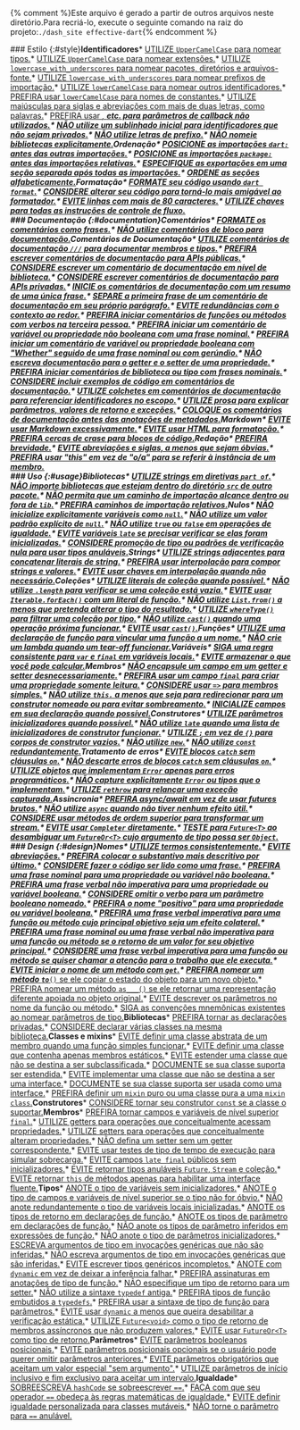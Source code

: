 <!-- ia-translate: true -->
{% comment %}Este arquivo é gerado a partir de outros arquivos neste diretório.Para recriá-lo, execute o seguinte comando na raiz do projeto:```./dash_site effective-dart```{% endcomment %}<div class='effective_dart--summary_column'>### Estilo {:#style}**Identificadores*** <a href='/effective-dart/style#do-name-types-using-uppercamelcase'>UTILIZE <code>UpperCamelCase</code> para nomear tipos.</a>* <a href='/effective-dart/style#do-name-extensions-using-uppercamelcase'>UTILIZE <code>UpperCamelCase</code> para nomear extensões.</a>* <a href='/effective-dart/style#do-name-packages-and-file-system-entities-using-lowercase-with-underscores'>UTILIZE <code>lowercase_with_underscores</code> para nomear pacotes, diretórios e arquivos-fonte.</a>* <a href='/effective-dart/style#do-name-import-prefixes-using-lowercase_with_underscores'>UTILIZE <code>lowercase_with_underscores</code> para nomear prefixos de importação.</a>* <a href='/effective-dart/style#do-name-other-identifiers-using-lowercamelcase'>UTILIZE <code>lowerCamelCase</code> para nomear outros identificadores.</a>* <a href='/effective-dart/style#prefer-using-lowercamelcase-for-constant-names'>PREFIRA usar <code>lowerCamelCase</code> para nomes de constantes.</a>* <a href='/effective-dart/style#do-capitalize-acronyms-and-abbreviations-longer-than-two-letters-like-words'>UTILIZE maiúsculas para siglas e abreviações com mais de duas letras, como palavras.</a>* <a href='/effective-dart/style#prefer-using-_-__-etc-for-unused-callback-parameters'>PREFIRA usar <code>_</code>, <code>__</code> etc. para parâmetros de callback não utilizados.</a>* <a href='/effective-dart/style#dont-use-a-leading-underscore-for-identifiers-that-arent-private'>NÃO utilize um sublinhado inicial para identificadores que não sejam privados.</a>* <a href='/effective-dart/style#dont-use-prefix-letters'>NÃO utilize letras de prefixo.</a>* <a href='/effective-dart/style#dont-explicitly-name-libraries'>NÃO nomeie bibliotecas explicitamente.</a>**Ordenação*** <a href='/effective-dart/style#do-place-dart-imports-before-other-imports'>POSICIONE as importações <code>dart:</code> antes das outras importações.</a>* <a href='/effective-dart/style#do-place-package-imports-before-relative-imports'>POSICIONE as importações <code>package:</code> antes das importações relativas.</a>* <a href='/effective-dart/style#do-specify-exports-in-a-separate-section-after-all-imports'>ESPECIFIQUE as exportações em uma seção separada após todas as importações.</a>* <a href='/effective-dart/style#do-sort-sections-alphabetically'>ORDENE as seções alfabeticamente.</a>**Formatação*** <a href='/effective-dart/style#do-format-your-code-using-dart-format'>FORMATE seu código usando <code>dart format</code>.</a>* <a href='/effective-dart/style#consider-changing-your-code-to-make-it-more-formatter-friendly'>CONSIDERE alterar seu código para torná-lo mais amigável ao formatador.</a>* <a href='/effective-dart/style#avoid-lines-longer-than-80-characters'>EVITE linhas com mais de 80 caracteres.</a>* <a href='/effective-dart/style#do-use-curly-braces-for-all-flow-control-statements'>UTILIZE chaves para todas as instruções de controle de fluxo.</a></div><div class='effective_dart--summary_column'>### Documentação {:#documentation}**Comentários*** <a href='/effective-dart/documentation#do-format-comments-like-sentences'>FORMATE os comentários como frases.</a>* <a href='/effective-dart/documentation#dont-use-block-comments-for-documentation'>NÃO utilize comentários de bloco para documentação.</a>**Comentários de Documentação*** <a href='/effective-dart/documentation#do-use-doc-comments-to-document-members-and-types'>UTILIZE comentários de documentação <code>///</code> para documentar membros e tipos.</a>* <a href='/effective-dart/documentation#prefer-writing-doc-comments-for-public-apis'>PREFIRA escrever comentários de documentação para APIs públicas.</a>* <a href='/effective-dart/documentation#consider-writing-a-library-level-doc-comment'>CONSIDERE escrever um comentário de documentação em nível de biblioteca.</a>* <a href='/effective-dart/documentation#consider-writing-doc-comments-for-private-apis'>CONSIDERE escrever comentários de documentação para APIs privadas.</a>* <a href='/effective-dart/documentation#do-start-doc-comments-with-a-single-sentence-summary'>INICIE os comentários de documentação com um resumo de uma única frase.</a>* <a href='/effective-dart/documentation#do-separate-the-first-sentence-of-a-doc-comment-into-its-own-paragraph'>SEPARE a primeira frase de um comentário de documentação em seu próprio parágrafo.</a>* <a href='/effective-dart/documentation#avoid-redundancy-with-the-surrounding-context'>EVITE redundâncias com o contexto ao redor.</a>* <a href='/effective-dart/documentation#prefer-starting-function-or-method-comments-with-third-person-verbs'>PREFIRA iniciar comentários de funções ou métodos com verbos na terceira pessoa.</a>* <a href='/effective-dart/documentation#prefer-starting-a-non-boolean-variable-or-property-comment-with-a-noun-phrase'>PREFIRA iniciar um comentário de variável ou propriedade não booleana com uma frase nominal.</a>* <a href='/effective-dart/documentation#prefer-starting-a-boolean-variable-or-property-comment-with-whether-followed-by-a-noun-or-gerund-phrase'>PREFIRA iniciar um comentário de variável ou propriedade booleana com "Whether" seguido de uma frase nominal ou com gerúndio.</a>* <a href='/effective-dart/documentation#dont-write-documentation-for-both-the-getter-and-setter-of-a-property'>NÃO escreva documentação para o getter e o setter de uma propriedade.</a>* <a href='/effective-dart/documentation#prefer-starting-library-or-type-comments-with-noun-phrases'>PREFIRA iniciar comentários de biblioteca ou tipo com frases nominais.</a>* <a href='/effective-dart/documentation#consider-including-code-samples-in-doc-comments'>CONSIDERE incluir exemplos de código em comentários de documentação.</a>* <a href='/effective-dart/documentation#do-use-square-brackets-in-doc-comments-to-refer-to-in-scope-identifiers'>UTILIZE colchetes em comentários de documentação para referenciar identificadores no escopo.</a>* <a href='/effective-dart/documentation#do-use-prose-to-explain-parameters-return-values-and-exceptions'>UTILIZE prosa para explicar parâmetros, valores de retorno e exceções.</a>* <a href='/effective-dart/documentation#do-put-doc-comments-before-metadata-annotations'>COLOQUE os comentários de documentação antes das anotações de metadados.</a>**Markdown*** <a href='/effective-dart/documentation#avoid-using-markdown-excessively'>EVITE usar Markdown excessivamente.</a>* <a href='/effective-dart/documentation#avoid-using-html-for-formatting'>EVITE usar HTML para formatação.</a>* <a href='/effective-dart/documentation#prefer-backtick-fences-for-code-blocks'>PREFIRA cercas de crase para blocos de código.</a>**Redação*** <a href='/effective-dart/documentation#prefer-brevity'>PREFIRA brevidade.</a>* <a href='/effective-dart/documentation#avoid-abbreviations-and-acronyms-unless-they-are-obvious'>EVITE abreviações e siglas, a menos que sejam óbvias.</a>* <a href='/effective-dart/documentation#prefer-using-this-instead-of-the-to-refer-to-a-members-instance'>PREFIRA usar "this" em vez de "o/a" para se referir à instância de um membro.</a></div><div style='clear:both'></div><div class='effective_dart--summary_column'>### Uso {:#usage}**Bibliotecas*** <a href='/effective-dart/usage#do-use-strings-in-part-of-directives'>UTILIZE strings em diretivas <code>part of</code>.</a>* <a href='/effective-dart/usage#dont-import-libraries-that-are-inside-the-src-directory-of-another-package'>NÃO importe bibliotecas que estejam dentro do diretório <code>src</code> de outro pacote.</a>* <a href='/effective-dart/usage#dont-allow-an-import-path-to-reach-into-or-out-of-lib'>NÃO permita que um caminho de importação alcance dentro ou fora de <code>lib</code>.</a>* <a href='/effective-dart/usage#prefer-relative-import-paths'>PREFIRA caminhos de importação relativos.</a>**Nulos*** <a href='/effective-dart/usage#dont-explicitly-initialize-variables-to-null'>NÃO inicialize explicitamente variáveis como <code>null</code>.</a>* <a href='/effective-dart/usage#dont-use-an-explicit-default-value-of-null'>NÃO utilize um valor padrão explícito de <code>null</code>.</a>* <a href='/effective-dart/usage#dont-use-true-or-false-in-equality-operations'>NÃO utilize <code>true</code> ou <code>false</code> em operações de igualdade.</a>* <a href='/effective-dart/usage#avoid-late-variables-if-you-need-to-check-whether-they-are-initialized'>EVITE variáveis <code>late</code> se precisar verificar se elas foram inicializadas.</a>* <a href='/effective-dart/usage#consider-type-promotion-or-null-check-patterns-for-using-nullable-types'>CONSIDERE promoção de tipo ou padrões de verificação nula para usar tipos anuláveis.</a>**Strings*** <a href='/effective-dart/usage#do-use-adjacent-strings-to-concatenate-string-literals'>UTILIZE strings adjacentes para concatenar literais de string.</a>* <a href='/effective-dart/usage#prefer-using-interpolation-to-compose-strings-and-values'>PREFIRA usar interpolação para compor strings e valores.</a>* <a href='/effective-dart/usage#avoid-using-curly-braces-in-interpolation-when-not-needed'>EVITE usar chaves em interpolação quando não necessário.</a>**Coleções*** <a href='/effective-dart/usage#do-use-collection-literals-when-possible'>UTILIZE literais de coleção quando possível.</a>* <a href='/effective-dart/usage#dont-use-length-to-see-if-a-collection-is-empty'>NÃO utilize <code>.length</code> para verificar se uma coleção está vazia.</a>* <a href='/effective-dart/usage#avoid-using-iterable-foreach-with-a-function-literal'>EVITE usar <code>Iterable.forEach()</code> com um literal de função.</a>* <a href='/effective-dart/usage#dont-use-list-from-unless-you-intend-to-change-the-type-of-the-result'>NÃO utilize <code>List.from()</code> a menos que pretenda alterar o tipo do resultado.</a>* <a href='/effective-dart/usage#do-use-wheretype-to-filter-a-collection-by-type'>UTILIZE <code>whereType()</code> para filtrar uma coleção por tipo.</a>* <a href='/effective-dart/usage#dont-use-cast-when-a-nearby-operation-will-do'>NÃO utilize <code>cast()</code> quando uma operação próxima funcionar.</a>* <a href='/effective-dart/usage#avoid-using-cast'>EVITE usar <code>cast()</code>.</a>**Funções*** <a href='/effective-dart/usage#do-use-a-function-declaration-to-bind-a-function-to-a-name'>UTILIZE uma declaração de função para vincular uma função a um nome.</a>* <a href='/effective-dart/usage#dont-create-a-lambda-when-a-tear-off-will-do'>NÃO crie um lambda quando um tear-off funcionar.</a>**Variáveis*** <a href='/effective-dart/usage#do-follow-a-consistent-rule-for-var-and-final-on-local-variables'>SIGA uma regra consistente para <code>var</code> e <code>final</code> em variáveis locais.</a>* <a href='/effective-dart/usage#avoid-storing-what-you-can-calculate'>EVITE armazenar o que você pode calcular.</a>**Membros*** <a href='/effective-dart/usage#dont-wrap-a-field-in-a-getter-and-setter-unnecessarily'>NÃO encapsule um campo em um getter e setter desnecessariamente.</a>* <a href='/effective-dart/usage#prefer-using-a-final-field-to-make-a-read-only-property'>PREFIRA usar um campo <code>final</code> para criar uma propriedade somente leitura.</a>* <a href='/effective-dart/usage#consider-using-for-simple-members'>CONSIDERE usar <code>=&gt;</code> para membros simples.</a>* <a href='/effective-dart/usage#dont-use-this-when-not-needed-to-avoid-shadowing'>NÃO utilize <code>this.</code> a menos que seja para redirecionar para um construtor nomeado ou para evitar sombreamento.</a>* <a href='/effective-dart/usage#do-initialize-fields-at-their-declaration-when-possible'>INICIALIZE campos em sua declaração quando possível.</a>**Construtores*** <a href='/effective-dart/usage#do-use-initializing-formals-when-possible'>UTILIZE parâmetros inicializadores quando possível.</a>* <a href='/effective-dart/usage#dont-use-late-when-a-constructor-initializer-list-will-do'>NÃO utilize <code>late</code> quando uma lista de inicializadores de construtor funcionar.</a>* <a href='/effective-dart/usage#do-use-instead-of-for-empty-constructor-bodies'>UTILIZE <code>;</code> em vez de <code>{}</code> para corpos de construtor vazios.</a>* <a href='/effective-dart/usage#dont-use-new'>NÃO utilize <code>new</code>.</a>* <a href='/effective-dart/usage#dont-use-const-redundantly'>NÃO utilize <code>const</code> redundantemente.</a>**Tratamento de erros*** <a href='/effective-dart/usage#avoid-catches-without-on-clauses'>EVITE blocos <code>catch</code> sem cláusulas <code>on</code>.</a>* <a href='/effective-dart/usage#dont-discard-errors-from-catches-without-on-clauses'>NÃO descarte erros de blocos <code>catch</code> sem cláusulas <code>on</code>.</a>* <a href='/effective-dart/usage#do-throw-objects-that-implement-error-only-for-programmatic-errors'>UTILIZE objetos que implementam <code>Error</code> apenas para erros programáticos.</a>* <a href='/effective-dart/usage#dont-explicitly-catch-error-or-types-that-implement-it'>NÃO capture explicitamente <code>Error</code> ou tipos que o implementam.</a>* <a href='/effective-dart/usage#do-use-rethrow-to-rethrow-a-caught-exception'>UTILIZE <code>rethrow</code> para relançar uma exceção capturada.</a>**Assincronia*** <a href='/effective-dart/usage#prefer-asyncawait-over-using-raw-futures'>PREFIRA async/await em vez de usar futures brutos.</a>* <a href='/effective-dart/usage#dont-use-async-when-it-has-no-useful-effect'>NÃO utilize <code>async</code> quando não tiver nenhum efeito útil.</a>* <a href='/effective-dart/usage#consider-using-higher-order-methods-to-transform-a-stream'>CONSIDERE usar métodos de ordem superior para transformar um stream.</a>* <a href='/effective-dart/usage#avoid-using-completer-directly'>EVITE usar <code>Completer</code> diretamente.</a>* <a href='/effective-dart/usage#do-test-for-futuret-when-disambiguating-a-futureort-whose-type-argument-could-be-object'>TESTE para <code>Future&lt;T&gt;</code> ao desambiguar um <code>FutureOr&lt;T&gt;</code> cujo argumento de tipo possa ser <code>Object</code>.</a></div><div class='effective_dart--summary_column'>### Design {:#design}**Nomes*** <a href='/effective-dart/design#do-use-terms-consistently'>UTILIZE termos consistentemente.</a>* <a href='/effective-dart/design#avoid-abbreviations'>EVITE abreviações.</a>* <a href='/effective-dart/design#prefer-putting-the-most-descriptive-noun-last'>PREFIRA colocar o substantivo mais descritivo por último.</a>* <a href='/effective-dart/design#consider-making-the-code-read-like-a-sentence'>CONSIDERE fazer o código ser lido como uma frase.</a>* <a href='/effective-dart/design#prefer-a-noun-phrase-for-a-non-boolean-property-or-variable'>PREFIRA uma frase nominal para uma propriedade ou variável não booleana.</a>* <a href='/effective-dart/design#prefer-a-non-imperative-verb-phrase-for-a-boolean-property-or-variable'>PREFIRA uma frase verbal não imperativa para uma propriedade ou variável booleana.</a>* <a href='/effective-dart/design#consider-omitting-the-verb-for-a-named-boolean-parameter'>CONSIDERE omitir o verbo para um parâmetro booleano nomeado.</a>* <a href='/effective-dart/design#prefer-the-positive-name-for-a-boolean-property-or-variable'>PREFIRA o nome "positivo" para uma propriedade ou variável booleana.</a>* <a href='/effective-dart/design#prefer-an-imperative-verb-phrase-for-a-function-or-method-whose-main-purpose-is-a-side-effect'>PREFIRA uma frase verbal imperativa para uma função ou método cujo principal objetivo seja um efeito colateral.</a>* <a href='/effective-dart/design#prefer-a-noun-phrase-or-non-imperative-verb-phrase-for-a-function-or-method-if-returning-a-value-is-its-primary-purpose'>PREFIRA uma frase nominal ou uma frase verbal não imperativa para uma função ou método se o retorno de um valor for seu objetivo principal.</a>* <a href='/effective-dart/design#consider-an-imperative-verb-phrase-for-a-function-or-method-if-you-want-to-draw-attention-to-the-work-it-performs'>CONSIDERE uma frase verbal imperativa para uma função ou método se quiser chamar a atenção para o trabalho que ele executa.</a>* <a href='/effective-dart/design#avoid-starting-a-method-name-with-get'>EVITE iniciar o nome de um método com <code>get</code>.</a>* <a href='/effective-dart/design#prefer-naming-a-method-to___-if-it-copies-the-objects-state-to-a-new-object'>PREFIRA nomear um método <code>to___()</code> se ele copiar o estado do objeto para um novo objeto.</a>* <a href='/effective-dart/design#prefer-naming-a-method-as___-if-it-returns-a-different-representation-backed-by-the-original-object'>PREFIRA nomear um método <code>as___()</code> se ele retornar uma representação diferente apoiada no objeto original.</a>* <a href='/effective-dart/design#avoid-describing-the-parameters-in-the-functions-or-methods-name'>EVITE descrever os parâmetros no nome da função ou método.</a>* <a href='/effective-dart/design#do-follow-existing-mnemonic-conventions-when-naming-type-parameters'>SIGA as convenções mnemônicas existentes ao nomear parâmetros de tipo.</a>**Bibliotecas*** <a href='/effective-dart/design#prefer-making-declarations-private'>PREFIRA tornar as declarações privadas.</a>* <a href='/effective-dart/design#consider-declaring-multiple-classes-in-the-same-library'>CONSIDERE declarar várias classes na mesma biblioteca.</a>**Classes e mixins*** <a href='/effective-dart/design#avoid-defining-a-one-member-abstract-class-when-a-simple-function-will-do'>EVITE definir uma classe abstrata de um membro quando uma função simples funcionar.</a>* <a href='/effective-dart/design#avoid-defining-a-class-that-contains-only-static-members'>EVITE definir uma classe que contenha apenas membros estáticos.</a>* <a href='/effective-dart/design#avoid-extending-a-class-that-isnt-intended-to-be-subclassed'>EVITE estender uma classe que não se destina a ser subclassificada.</a>* <a href='/effective-dart/design#do-document-if-your-class-supports-being-extended'>DOCUMENTE se sua classe suporta ser estendida.</a>* <a href='/effective-dart/design#avoid-implementing-a-class-that-isnt-intended-to-be-an-interface'>EVITE implementar uma classe que não se destina a ser uma interface.</a>* <a href='/effective-dart/design#do-document-if-your-class-supports-being-used-as-an-interface'>DOCUMENTE se sua classe suporta ser usada como uma interface.</a>* <a href='/effective-dart/design#prefer-defining-a-pure-mixin-or-pure-class-to-a-mixin-class'>PREFIRA definir um <code>mixin</code> puro ou uma classe pura a uma <code>mixin class</code>.</a>**Construtores*** <a href='/effective-dart/design#consider-making-your-constructor-const-if-the-class-supports-it'>CONSIDERE tornar seu construtor <code>const</code> se a classe o suportar.</a>**Membros*** <a href='/effective-dart/design#prefer-making-fields-and-top-level-variables-final'>PREFIRA tornar campos e variáveis de nível superior <code>final</code>.</a>* <a href='/effective-dart/design#do-use-getters-for-operations-that-conceptually-access-properties'>UTILIZE getters para operações que conceitualmente acessam propriedades.</a>* <a href='/effective-dart/design#do-use-setters-for-operations-that-conceptually-change-properties'>UTILIZE setters para operações que conceitualmente alteram propriedades.</a>* <a href='/effective-dart/design#dont-define-a-setter-without-a-corresponding-getter'>NÃO defina um setter sem um getter correspondente.</a>* <a href='/effective-dart/design#avoid-using-runtime-type-tests-to-fake-overloading'>EVITE usar testes de tipo de tempo de execução para simular sobrecarga.</a>* <a href='/effective-dart/design#avoid-public-late-final-fields-without-initializers'>EVITE campos <code>late final</code> públicos sem inicializadores.</a>* <a href='/effective-dart/design#avoid-returning-nullable-future-stream-and-collection-types'>EVITE retornar tipos anuláveis <code>Future</code>, <code>Stream</code> e coleção.</a>* <a href='/effective-dart/design#avoid-returning-this-from-methods-just-to-enable-a-fluent-interface'>EVITE retornar <code>this</code> de métodos apenas para habilitar uma interface fluente.</a>**Tipos*** <a href='/effective-dart/design#do-type-annotate-variables-without-initializers'>ANOTE o tipo de variáveis sem inicializadores.</a>* <a href='/effective-dart/design#do-type-annotate-fields-and-top-level-variables-if-the-type-isnt-obvious'>ANOTE o tipo de campos e variáveis de nível superior se o tipo não for óbvio.</a>* <a href='/effective-dart/design#dont-redundantly-type-annotate-initialized-local-variables'>NÃO anote redundantemente o tipo de variáveis locais inicializadas.</a>* <a href='/effective-dart/design#do-annotate-return-types-on-function-declarations'>ANOTE os tipos de retorno em declarações de função.</a>* <a href='/effective-dart/design#do-annotate-parameter-types-on-function-declarations'>ANOTE os tipos de parâmetro em declarações de função.</a>* <a href='/effective-dart/design#dont-annotate-inferred-parameter-types-on-function-expressions'>NÃO anote os tipos de parâmetro inferidos em expressões de função.</a>* <a href='/effective-dart/design#dont-type-annotate-initializing-formals'>NÃO anote o tipo de parâmetros inicializadores.</a>* <a href='/effective-dart/design#do-write-type-arguments-on-generic-invocations-that-arent-inferred'>ESCREVA argumentos de tipo em invocações genéricas que não são inferidas.</a>* <a href='/effective-dart/design#dont-write-type-arguments-on-generic-invocations-that-are-inferred'>NÃO escreva argumentos de tipo em invocações genéricas que são inferidas.</a>* <a href='/effective-dart/design#avoid-writing-incomplete-generic-types'>EVITE escrever tipos genéricos incompletos.</a>* <a href='/effective-dart/design#do-annotate-with-dynamic-instead-of-letting-inference-fail'>ANOTE com <code>dynamic</code> em vez de deixar a inferência falhar.</a>* <a href='/effective-dart/design#prefer-signatures-in-function-type-annotations'>PREFIRA assinaturas em anotações de tipo de função.</a>* <a href='/effective-dart/design#dont-specify-a-return-type-for-a-setter'>NÃO especifique um tipo de retorno para um setter.</a>* <a href='/effective-dart/design#dont-use-the-legacy-typedef-syntax'>NÃO utilize a sintaxe <code>typedef</code> antiga.</a>* <a href='/effective-dart/design#prefer-inline-function-types-over-typedefs'>PREFIRA tipos de função embutidos a <code>typedefs</code>.</a>* <a href='/effective-dart/design#prefer-using-function-type-syntax-for-parameters'>PREFIRA usar a sintaxe de tipo de função para parâmetros.</a>* <a href='/effective-dart/design#avoid-using-dynamic-unless-you-want-to-disable-static-checking'>EVITE usar <code>dynamic</code> a menos que queira desabilitar a verificação estática.</a>* <a href='/effective-dart/design#do-use-futurevoid-as-the-return-type-of-asynchronous-members-that-do-not-produce-values'>UTILIZE <code>Future&lt;void&gt;</code> como o tipo de retorno de membros assíncronos que não produzem valores.</a>* <a href='/effective-dart/design#avoid-using-futureort-as-a-return-type'>EVITE usar <code>FutureOr&lt;T&gt;</code> como tipo de retorno.</a>**Parâmetros*** <a href='/effective-dart/design#avoid-positional-boolean-parameters'>EVITE parâmetros booleanos posicionais.</a>* <a href='/effective-dart/design#avoid-optional-positional-parameters-if-the-user-may-want-to-omit-earlier-parameters'>EVITE parâmetros posicionais opcionais se o usuário pode querer omitir parâmetros anteriores.</a>* <a href='/effective-dart/design#avoid-mandatory-parameters-that-accept-a-special-no-argument-value'>EVITE parâmetros obrigatórios que aceitam um valor especial "sem argumento".</a>* <a href='/effective-dart/design#do-use-inclusive-start-and-exclusive-end-parameters-to-accept-a-range'>UTILIZE parâmetros de início inclusivo e fim exclusivo para aceitar um intervalo.</a>**Igualdade*** <a href='/effective-dart/design#do-override-hashcode-if-you-override'>SOBREESCREVA <code>hashCode</code> se sobreescrever <code>==</code>.</a>* <a href='/effective-dart/design#do-make-your-operator-obey-the-mathematical-rules-of-equality'>FAÇA com que seu operador <code>==</code> obedeça às regras matemáticas de igualdade.</a>* <a href='/effective-dart/design#avoid-defining-custom-equality-for-mutable-classes'>EVITE definir igualdade personalizada para classes mutáveis.</a>* <a href='/effective-dart/design#dont-make-the-parameter-to-nullable'>NÃO torne o parâmetro para <code>==</code> anulável.</a></div><div style='clear:both'></div>